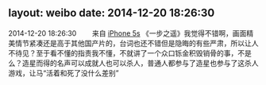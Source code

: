 layout: weibo
date: 2014-12-20 18:26:30
---
<meta name="referrer" content="no-referrer" />

2014-12-20 18:26:30  &nbsp;&nbsp;&nbsp;&nbsp;&nbsp;&nbsp; 来自 <a href="sinaweibo://customweibosource" rel="nofollow">iPhone 5s</a>
《一步之遥》我觉得不错啊，画面精美情节紧凑还是高于其他国产片的，台词也还不错但是隐晦的有些严肃，所以让人不待见？至于看不懂的指责我不懂，不就讲了一个众口铄金积毁销骨的事，不是么？造星而得的名声可以成就人也可以杀人，普通人都参与了造星也参与了这杀人游戏，让马“活着和死了没什么差别” ​​​
